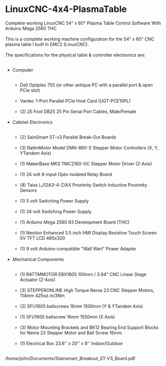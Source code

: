 # LinuxCNC-4x4-PlasmaTable
Complete working LinuxCNC 54" x 60" Plasma Table Control Software With Arduino Mega 2560 THC <br>
<br>
This is a complete working machine configuration for the 54" x 60" CNC plasma table I built in EMC2 (LinuxCNC). <br>
<br>
The specifications for the physical table & controller electronics are: <br>
<br>
<ul>
	<li>Computer</li><br>
		<ul>
			<li>Dell Optiplex 755 (or other antique PC with a parallel port & open PCIe slot) </li><br>
			<li>Vantec 1-Port Parallel PCIe Host Card (UGT-PCE10PL)  </li><br>
			<li>(2) 25 Foot DB25 25 Pin Serial Port Cables, Male/Female </li><br>
		</ul>
	<li>Cabinet Electronics </li><br>
		<ul>
			<li>(2) SainSmart ST-v3 Parallel Break-Out Boards </li><br>
			<li>(3) RattmMotor Model DMA-860-S Stepper Motor Controllers (X, Y, YTandem Axis) </li><br>
			<li>(1) MakerBase MKS TMC2160-OC Stepper Motor Driver (Z-Axis) </li><br>
			<li>(1) 24 volt 8-input Opto-isolated Relay Board  </li><br>
			<li>(8) Taiss LJ12A3-4-Z/AX Proximity Switch Inductive Proximity Sensors  </li><br>
			<li>(1) 5 volt Switching Power Supply </li><br>
			<li>(1) 24 volt Switching Power Supply </li><br>
			<li>(1) Arduino Mega 2560 R3 Development Board (THC) </li><br>
			<li>(1) Nextion Enhanced 3.5 inch HMI Display Resistive Touch Screen 5V TFT LCD 480x320 </li><br>
			<li>(1) 9 volt Arduino-compatible "Wall Wart" Power Adapter </li><br>
		</ul>
	<li>Mechanical Components</li><br>
		<ul>
			<li>(1) RATTMMOTOR EBX1605 100mm / 3.94" CNC Linear Stage Actuator (Z-Axis) </li><br>
			<li>(3) STEPPERONLINE High Torque Nema 23 CNC Stepper Motors, 114mm 425oz.in/3Nm </li><br>
			<li>(2) SFU1605 ballscrews 16mm 1500mm (Y & YTandem Axis) </li><br>
			<li>(1) SFU1605 ballscrew 16mm 1550mm (X Axis) </li><br>
			<li>(3) Motor Mounting Brackets and BK12 Bearing End Support Blocks for Nema 23 Stepper Motor and Ball Screw 16mm </li><br>
			<li>(1) Electrical Box 23.6'' x 20'' x 8'' Indoor/Outdoor </li><br>
		</ul>
	</ul>
</ul>

/home/john/Documents/Stainsmart_Breakout_ST-V3_Board.pdf

